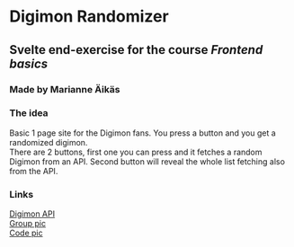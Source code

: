 # Digimon Randomizer

## Svelte end-exercise for the course _Frontend basics_

### Made by Marianne Äikäs

### The idea

Basic 1 page site for the Digimon fans. You press a button and you get a randomized digimon. <br>
There are 2 buttons, first one you can press and it fetches a random Digimon from an API. Second button will reveal the whole list fetching also from the API.

### Links

[Digimon API](https://digimon-api.vercel.app/) <br>
[Group pic](https://freepngimg.com/thumb/digimon/30178-8-digimon-file.png) <br>
[Code pic](https://media2.giphy.com/media/xULW8l2gXuRPmsQe8U/giphy.gif)
